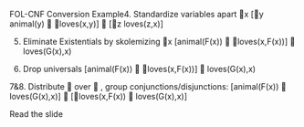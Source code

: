 FOL-CNF Conversion Example4. Standardize variables apart
	x [y animal(y)  loves(x,y)]  [z loves(z,x)]

5. Eliminate Existentials by skolemizing
	x [animal(F(x))  loves(x,F(x))]  loves(G(x),x)

6. Drop universals
	[animal(F(x))  loves(x,F(x))]  loves(G(x),x)

7&8. Distribute  over  , group conjunctions/disjunctions:
	[animal(F(x))  loves(G(x),x)]  [loves(x,F(x))  loves(G(x),x)]

Read the slide
